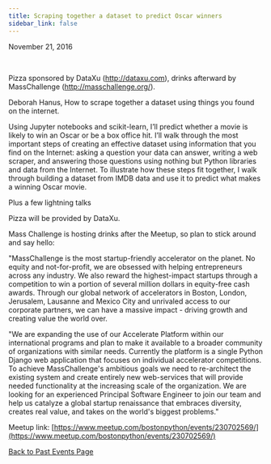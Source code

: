 ```yaml
---
title: Scraping together a dataset to predict Oscar winners
sidebar_link: false
---
```


November 21, 2016


   

Pizza sponsored by DataXu (http://dataxu.com), drinks afterward by MassChallenge (http://masschallenge.org/).

Deborah Hanus, How to scrape together a dataset using things you found on the internet.

Using Jupyter notebooks and scikit-learn, I’ll predict whether a movie is likely to win an Oscar or be a box office hit. I’ll walk through the most important steps of creating an effective dataset using information that you find on the Internet: asking a question your data can answer, writing a web scraper, and answering those questions using nothing but Python libraries and data from the Internet. To illustrate how these steps fit together, I walk through building a dataset from IMDB data and use it to predict what makes a winning Oscar movie.

Plus a few lightning talks

Pizza will be provided by DataXu.

Mass Challenge is hosting drinks after the Meetup, so plan to stick around and say hello:

"MassChallenge is the most startup-friendly accelerator on the planet. No equity and not-for-profit, we are obsessed with helping entrepreneurs across any industry. We also reward the highest-impact startups through a competition to win a portion of several million dollars in equity-free cash awards. Through our global network of accelerators in Boston, London, Jerusalem, Lausanne and Mexico City and unrivaled access to our corporate partners, we can have a massive impact - driving growth and creating value the world over.

"We are expanding the use of our Accelerate Platform within our international programs and plan to make it available to a broader community of organizations with similar needs. Currently the platform is a single Python Django web application that focuses on individual accelerator competitions. To achieve MassChallenge's ambitious goals we need to re-architect the existing system and create entirely new web-services that will provide needed functionality at the increasing scale of the organization. We are looking for an experienced Principal Software Engineer to join our team and help us catalyze a global startup renaissance that embraces diversity, creates real value, and takes on the world's biggest problems."


Meetup link: [https://www.meetup.com/bostonpython/events/230702569/](https://www.meetup.com/bostonpython/events/230702569/)

[Back to Past Events Page](index.md)